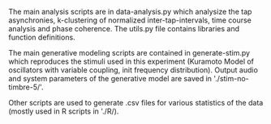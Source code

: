 The main analysis scripts are in data-analysis.py which analysize the tap asynchronies, k-clustering of normalized inter-tap-intervals, time course analysis and phase coherence. The utils.py file contains libraries and function definitions.  

The main generative modeling scripts are contained in generate-stim.py which reproduces the stimuli used in this experiment (Kuramoto Model of oscillators with variable coupling, init frequency distribution). Output audio and system parameters of the generative model are saved in './stim-no-timbre-5/'. 

Other scripts are used to generate .csv files for various statistics of the data (mostly used in R scripts in './R/). 